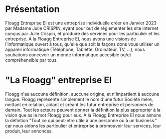 # Présentation
Floagg Entreprise EI est une entreprise individuelle créer en Janvier 2023 par Madame Julie CRISPIN, eyant pour but de réglementer les site internet conçus par Julie Crispin, et produire des services pour les particulier et les entreprise.
A la Floagg Entreprise EI, nous avons une visions de l'informatique ouvert à tous, qu'elle que soit la façons dons vous utiliser un appareil informatique (Téléphone, Tablette, Ordinateur, TV, ...), nous souhaitons concevoir un monde informatique accesible ou/et compréhensible par tous.
# "La Floagg" entreprise EI
Floagg n'as auccune définition, auccune origine, et n'impartient à auccune langue. Floagg représente simplement le nom d'une futur Société mère, mettant en relation, aidant et créant les futur entreprise et personnes de demain. Tout les acteurs peuvent donner la définition la plus approprier à la vision que as le mot Floagg pour eux.
A la Floagg Entreprise EI nous aimons la défintion "Tout ce qui peut-etre utile à une personne ou à un business." car nous aidons les particulier et entreprise à promouvoir leur services, leur produit, leur annonces.